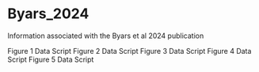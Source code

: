 # Byars_2024
Information associated with the Byars et al 2024 publication

Figure 1
  Data
  Script
Figure 2
  Data
  Script
Figure 3
  Data
  Script
Figure 4
  Data
  Script
Figure 5
  Data
  Script
